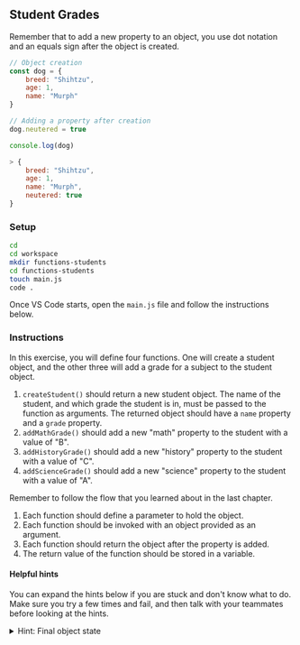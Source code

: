 ## Student Grades

Remember that to add a new property to an object, you use dot notation and an equals sign after the object is created.

```js
// Object creation
const dog = {
	breed: "Shihtzu",
	age: 1,
	name: "Murph"
}

// Adding a property after creation
dog.neutered = true

console.log(dog)

> {
	breed: "Shihtzu",
	age: 1,
	name: "Murph",
	neutered: true
}
```

### Setup

```sh
cd
cd workspace
mkdir functions-students
cd functions-students
touch main.js
code .
```

Once VS Code starts, open the `main.js` file and follow the instructions below.

### Instructions

In this exercise, you will define four functions. One will create a student object, and the other three will add a grade for a subject to the student object.

1. `createStudent()` should return a new student object. The name of the student, and which grade the student is in, must be passed to the function as arguments. The returned object should have a `name` property and a `grade` property.
1. `addMathGrade()` should add a new "math" property to the student with a value of "B".
2. `addHistoryGrade()` should add a new "history" property to the student with a value of "C".
3. `addScienceGrade()` should add a new "science" property to the student with a value of "A".

Remember to follow the flow that you learned about in the last chapter.

1. Each function should define a parameter to hold the object.
2. Each function should be invoked with an object provided as an argument.
3. Each function should return the object after the property is added.
4. The return value of the function should be stored in a variable.

#### Helpful hints

You can expand the hints below if you are stuck and don't know what to do. Make sure you try a few times and fail, and then talk with your teammates before looking at the hints.

<details>
    <summary>Hint: Final object state</summary>

```js
// Example. The order of the properties are irrelevent.
{
	student: "Andri Alexeandrou",
    grade: 6,
	math: "B",
	history: "C",
	science: "A",
}
```

</details>

